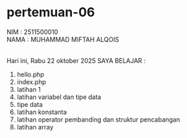 # pertemuan-06

NIM : 2511500010 <BR>
NAMA : MUHAMMAD MIFTAH ALQOIS <BR><BR>

Hari ini, Rabu 22 oktober 2025 SAYA BELAJAR :
<ol>
    <li> hello.php </li>
    <li> index.php </li>
    <li> latihan 1 </li>
    <li> latihan variabel dan tipe data </li>
    <li> tipe data </li>
    <li> latihan konstanta </li>
    <li> latihan operator pembanding dan struktur pencabangan </li>
    <li> latihan array </li>
</ol>